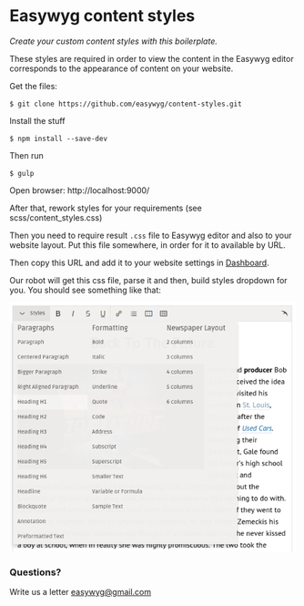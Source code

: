 Easywyg content styles
==============

_Create your custom content styles with this boilerplate._

These styles are required in order to view the content in the Easywyg editor corresponds to the appearance of content on your website.

Get the files:

```shell
$ git clone https://github.com/easywyg/content-styles.git
```

Install the stuff

```shell
$ npm install --save-dev
```

Then run

```shell
$ gulp
```

Open browser: http://localhost:9000/

After that, rework styles for your requirements (see scss/content_styles.css)

Then you need to require result `.css` file to Easywyg editor and also to your website layout.
Put this file somewhere, in order for it to available by URL.

Then copy this URL and add it to your website settings in [Dashboard](http://easywyg.com/dashboard/).

Our robot will get this css file, parse it and then, build styles dropdown for you. You should see something like that:

![Easywyg styles dropdown](styles_dropdown.png)

### Questions?

Write us a letter easywyg@gmail.com

